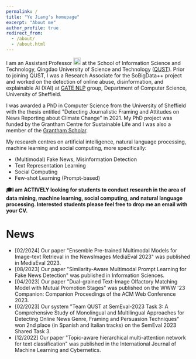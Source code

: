 ```yaml
---
permalink: /
title: "Ye Jiang's homepage"
excerpt: "About me"
author_profile: true
redirect_from: 
  - /about/
  - /about.html
---
```


I am an Assistant Professor <img src="https://github.githubassets.com/images/icons/emoji/unicode/1fad1.png?v8" alt= "青年教师" width="20" height="20"> at the School of Information Science and Technology, Qingdao University of Science and Technology ([QUST](https://xk.qust.edu.cn/info/1023/6770.htm)).  Prior to joining QUST, I was a Research Associate for the SoBigData++ project and worked on the detection of online abuse, disinformation, and explainable AI (XAI) at [GATE NLP](https://gate.ac.uk/) group, Department of Computer Science, University of Sheffield.  

I was awarded a PhD in Computer Science from the University of Sheffield with the thesis entitled "Detecting Journalistic Framing and Attitudes on News Reporting about Climate Change" in 2021. My PhD project was funded by the Grantham Centre for Sustainable Life and I was also a member of the [Grantham Scholar](https://grantham.sheffield.ac.uk/scholars/ye-jiang-2/).  

My research centres on artificial intelligence, natural language processing, machine learning and social computing, more specifically:

* (Multimodal) Fake News, Misinformation Detection
* Text Representation Learning
* Social Computing
* Few-shot Learning (Prompt-based)

**🎓I am ACTIVELY looking for students to conduct research in the area of data mining, machine learning, social computing, and natural language processing. Interested students please feel free to drop me an email with your CV.**

News
======
- [02/2024] Our paper "Ensemble Pre-trained Multimodal Models for Image-text Retrieval in the NewsImages MediaEval 2023" was published in MediaEval 2023.
- [08/2023] Our paper "Similarity-Aware Multimodal Prompt Learning for Fake News Detection" was published in Information Sciences.
- [04/2023] Our paper "Dual-grained Text-Image Olfactory Matching Model with Mutual Promotion Stages" was published on the WWW '23 Companion: Companion Proceedings of the ACM Web Conference 2023.
- [02/2023] Our system "Team QUST at SemEval-2023 Task 3: A Comprehensive Study of Monolingual and Multilingual Approaches for Detecting Online News Genre, Framing and Persuasion Techniques" won 2nd place (in Spanish and Italian tracks) on the SemEval 2023 Shared Task 3.
- [12/2022] Our paper "Topic-aware hierarchical multi-attention network for text classification" was published in the International Journal of Machine Learning and Cybernetics.
